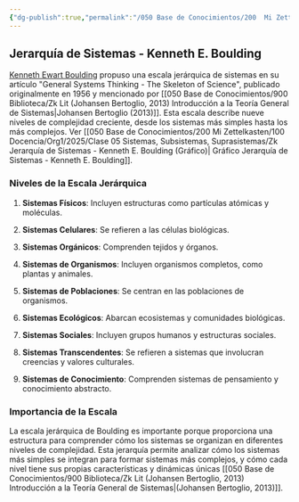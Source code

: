 ```yaml
---
{"dg-publish":true,"permalink":"/050 Base de Conocimientos/200  Mi Zettelkasten/100 Docencia/Org1/2025/Clase 05 Sistemas, Subsistemas, Suprasistemas/Zk Jerarquía de Sistemas - Kenneth E. Boulding/","tags":["digitalGarden","complejidad"]}
---
```


## Jerarquía de Sistemas - Kenneth E. Boulding

[Kenneth Ewart Boulding](https://es.wikipedia.org/wiki/Kenneth_Boulding) propuso una escala jerárquica de sistemas en su artículo "General Systems Thinking - The Skeleton of Science", publicado originalmente en 1956 y mencionado por [[050 Base de Conocimientos/900 Biblioteca/Zk Lit (Johansen Bertoglio, 2013) Introducción a la Teoría General de Sistemas\|Johansen Bertoglio (2013)]]. Esta escala describe nueve niveles de complejidad creciente, desde los sistemas más simples hasta los más complejos. Ver [[050 Base de Conocimientos/200  Mi Zettelkasten/100 Docencia/Org1/2025/Clase 05 Sistemas, Subsistemas, Suprasistemas/Zk Jerarquía de Sistemas - Kenneth E. Boulding (Gráfico)\| Gráfico Jerarquía de Sistemas - Kenneth E. Boulding]].

### Niveles de la Escala Jerárquica

1. **Sistemas Físicos**: Incluyen estructuras como partículas atómicas y moléculas.

2. **Sistemas Celulares**: Se refieren a las células biológicas.

3. **Sistemas Orgánicos**: Comprenden tejidos y órganos.

4. **Sistemas de Organismos**: Incluyen organismos completos, como plantas y animales.

5. **Sistemas de Poblaciones**: Se centran en las poblaciones de organismos.

6. **Sistemas Ecológicos**: Abarcan ecosistemas y comunidades biológicas.

7. **Sistemas Sociales**: Incluyen grupos humanos y estructuras sociales.

8. **Sistemas Transcendentes**: Se refieren a sistemas que involucran creencias y valores culturales.

9. **Sistemas de Conocimiento**: Comprenden sistemas de pensamiento y conocimiento abstracto.

### Importancia de la Escala

La escala jerárquica de Boulding es importante porque proporciona una estructura para comprender cómo los sistemas se organizan en diferentes niveles de complejidad. Esta jerarquía permite analizar cómo los sistemas más simples se integran para formar sistemas más complejos, y cómo cada nivel tiene sus propias características y dinámicas únicas [[050 Base de Conocimientos/900 Biblioteca/Zk Lit (Johansen Bertoglio, 2013) Introducción a la Teoría General de Sistemas\|(Johansen Bertoglio, 2013)]].